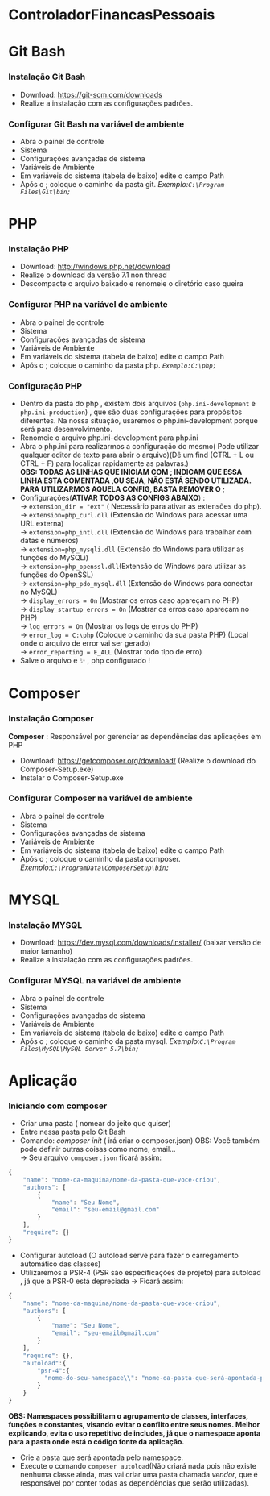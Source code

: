 # ControladorFinancasPessoais

# Git Bash

### Instalação Git Bash 

- Download: https://git-scm.com/downloads
- Realize a instalação com as configurações padrões.

### Configurar Git Bash na variável de ambiente
- Abra o painel de controle
- Sistema
- Configurações avançadas de sistema
- Variáveis de Ambiente
- Em variáveis do sistema (tabela de baixo) edite o campo Path
- Após o ; coloque o caminho da pasta git. *Exemplo:`C:\Program Files\Git\bin;`*  

# PHP

### Instalação PHP 

- Download: http://windows.php.net/download
- Realize o download da versão 7.1 non thread
- Descompacte o arquivo baixado e renomeie o diretório caso queira

### Configurar PHP na variável de ambiente

- Abra o painel de controle
- Sistema
- Configurações avançadas de sistema
- Variáveis de Ambiente
- Em variáveis do sistema (tabela de baixo) edite o campo Path
- Após o ; coloque o caminho da pasta php. *`Exemplo:C:\php;`*  

### Configuração PHP

- Dentro da pasta do php , existem dois arquivos (`php.ini-development` e `php.ini-production`) , que são duas configurações para propósitos diferentes.
Na nossa situação, usaremos o php.ini-development porque será para desenvolvimento.
- Renomeie o arquivo php.ini-development para php.ini
- Abra o php.ini para realizarmos a configuração do mesmo( Pode utilizar qualquer editor de texto para abrir o arquivo)(Dê um find (CTRL + L ou CTRL + F) para localizar rapidamente as palavras.)  
__OBS: TODAS AS LINHAS QUE INICIAM COM ; INDICAM QUE ESSA LINHA ESTA COMENTADA ,OU SEJA, NÃO ESTÁ SENDO UTILIZADA. PARA UTILIZARMOS AQUELA CONFIG, BASTA REMOVER O ;__
- Configurações(__ATIVAR TODOS AS CONFIGS ABAIXO__) :  
-> `extension_dir = "ext"` ( Necessário para ativar as extensões do php).  
-> `extension=php_curl.dll` (Extensão do Windows para acessar uma URL externa)  
-> `extension=php_intl.dll` (Extensão do Windows para trabalhar com datas e números)  
-> `extension=php_mysqli.dll` (Extensão do Windows para utilizar as funções do MySQLi)  
-> `extension=php_openssl.dll`(Extensão do Windows para utilizar as funções do OpenSSL)  
-> `extension=php_pdo_mysql.dll` (Extensão do Windows para conectar no MySQL)  
-> `display_errors = On` (Mostrar os erros caso apareçam no PHP)  
-> `display_startup_errors = On` (Mostrar os erros caso apareçam no PHP)  
-> `log_errors = On` (Mostrar os logs de erros do PHP)  
-> `error_log = C:\php` (Coloque o caminho da sua pasta PHP) (Local onde o arquivo de error vai ser gerado)  
-> `error_reporting = E_ALL` (Mostrar todo tipo de erro)
- Salve o arquivo e :sparkles: , php configurado !

# Composer

### Instalação Composer 

__Composer__ : Responsável por gerenciar as dependências das aplicações em PHP
- Download: https://getcomposer.org/download/ (Realize o download do Composer-Setup.exe)
- Instalar o Composer-Setup.exe  

### Configurar Composer na variável de ambiente

- Abra o painel de controle
- Sistema
- Configurações avançadas de sistema
- Variáveis de Ambiente
- Em variáveis do sistema (tabela de baixo) edite o campo Path
- Após o ; coloque o caminho da pasta composer. *Exemplo:`C:\ProgramData\ComposerSetup\bin;`*  

# MYSQL

### Instalação MYSQL 

- Download: https://dev.mysql.com/downloads/installer/ (baixar versão de maior tamanho)
- Realize a instalação com as configurações padrões.

### Configurar MYSQL na variável de ambiente

- Abra o painel de controle
- Sistema
- Configurações avançadas de sistema
- Variáveis de Ambiente
- Em variáveis do sistema (tabela de baixo) edite o campo Path
- Após o ; coloque o caminho da pasta mysql. *Exemplo:`C:\Program Files\MySQL\MySQL Server 5.7\bin;`*  

# Aplicação

### Iniciando com composer

- Criar uma pasta ( nomear do jeito que quiser)
- Entre nessa pasta pelo Git Bash
- Comando: *composer init* ( irá criar o composer.json) OBS: Você também pode definir outras coisas como nome, email...  
  -> Seu arquivo `composer.json` ficará assim:
```javascript
{
    "name": "nome-da-maquina/nome-da-pasta-que-voce-criou",
    "authors": [
        {
            "name": "Seu Nome",
            "email": "seu-email@gmail.com"
        }
    ],
    "require": {}
}
```  
- Configurar autoload (O autoload serve para fazer o carregamento automático das classes)
- Utilizaremos a PSR-4 (PSR são especificações de projeto) para autoload , já que a PSR-0 está depreciada
  -> Ficará assim:
```javascript
{
    "name": "nome-da-maquina/nome-da-pasta-que-voce-criou",
    "authors": [
        {
            "name": "Seu Nome",
            "email": "seu-email@gmail.com"
        }
    ],
    "require": {},
    "autoload":{
        "psr-4":{
          "nome-do-seu-namespace\\": "nome-da-pasta-que-será-apontada-pelo-namespace/"
        }
    }
}
```  
__OBS: Namespaces possibilitam o agrupamento de classes, interfaces, funções e constantes, visando evitar o conflito entre seus nomes. Melhor explicando, evita o uso repetitivo de includes, já que o namespace aponta para a pasta onde está o código fonte da aplicação.__  
- Crie a pasta que será apontada pelo namespace.    
- Execute o comando `composer autoload`(Não criará nada pois não existe nenhuma classe ainda, mas vai criar uma pasta chamada _vendor_, que é responsável por conter todas as dependências que serão utilizadas).  
